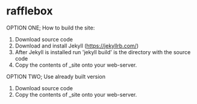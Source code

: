 # rafflebox

OPTION ONE; How to build the site:

1. Download source code
2. Download and install Jekyll (https://jekyllrb.com/)
3. After Jekyll is installed run 'jekyll build' is the directory with the source code
4. Copy the contents of _site onto your web-server.


OPTION TWO; Use already built version

1. Download source code
2. Copy the contents of _site onto your web-server.
